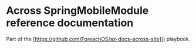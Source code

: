 # Across SpringMobileModule reference documentation

Part of the [https://github.com/ForeachOS/ax-docs-across-site]() playbook.